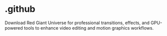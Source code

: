 # .github
Download Red Giant Universe for professional transitions, effects, and GPU-powered tools to enhance video editing and motion graphics workflows.
